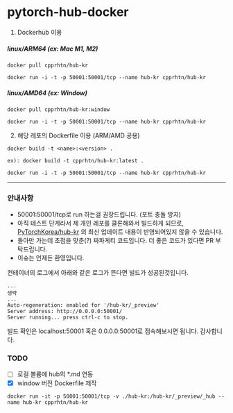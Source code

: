 # pytorch-hub-docker


1. Dockerhub 이용
##### linux/ARM64 (ex: Mac M1, M2)
```
docker pull cpprhtn/hub-kr

docker run -i -t -p 50001:50001/tcp --name hub-kr cpprhtn/hub-kr
```

##### linux/AMD64 (ex: Window)
```
docker pull cpprhtn/hub-kr:window

docker run -i -t -p 50001:50001/tcp --name hub-kr cpprhtn/hub-kr
```

2. 해당 레포의 Dockerfile 이용 (ARM/AMD 공용)
```
docker build -t <name>:<version> .

ex): docker build -t cpprhtn/hub-kr:latest .

docker run -i -t -p 50001:50001/tcp --name hub-kr cpprhtn/hub-kr
```
--- 
### 안내사항
- 50001:50001/tcp로 run 하는걸 권장드립니다. (포트 충돌 방지)
- 아직 테스트 단계라서 제 개인 레포를 클론해와서 빌드하게 되므로, [PyTorchKorea/hub-kr](https://github.com/PyTorchKorea/hub-kr) 의 최신 업데이트 내용이 반영되어있지 않을 수 있습니다.
- 돌아만 가는데 초점을 맞춘(?) 짜파게티 코드입니다. 더 좋은 코드가 있다면 PR 부탁드립니다.
- 이슈는 언제든 환영입니다.

컨테이너의 로그에서 아래와 같은 로그가 뜬다면 빌드가 성공된것입니다.
```
...
생략
...
Auto-regeneration: enabled for '/hub-kr/_preview'
Server address: http://0.0.0.0:50001/
Server running... press ctrl-c to stop.
```

빌드 확인은 localhost:50001 혹은 0.0.0.0:50001로 접속해보시면 됩니다.
감사합니다.

### TODO
- [ ] 로컬 볼륨에 hub의 *.md 연동
- [x] window 버전 Dockerfile 제작

```
docker run -it -p 50001:50001/tcp -v ./hub-kr:/hub-kr/_preview/_hub --name hub-kr cpprhtn/hub-kr
```
